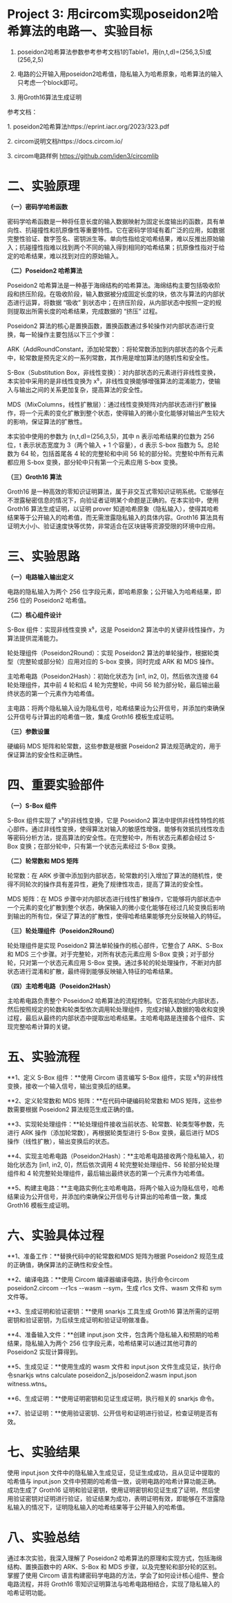 # Project 3: 用circom实现poseidon2哈希算法的电路一、实验目标

1) poseidon2哈希算法参数参考参考文档1的Table1，用(n,t,d)=(256,3,5)或(256,2,5)

2) 电路的公开输入用poseidon2哈希值，隐私输入为哈希原象，哈希算法的输入只考虑一个block即可。

3) 用Groth16算法生成证明

参考文档：

1\. poseidon2哈希算法https://eprint.iacr.org/2023/323.pdf

2\. circom说明文档https://docs.circom.io/

3\. circom电路样例 https://github.com/iden3/circomlib

# 二、实验原理

**（一）密码学哈希函数​**

密码学哈希函数是一种将任意长度的输入数据映射为固定长度输出的函数，具有单向性、抗碰撞性和抗原像性等重要特性。它在密码学领域有着广泛的应用，如数据完整性验证、数字签名、密钥派生等。单向性指给定哈希结果，难以反推出原始输入；抗碰撞性指难以找到两个不同的输入得到相同的哈希结果；抗原像性指对于给定的哈希结果，难以找到对应的原始输入。​

**（二）Poseidon2 哈希算法​**

Poseidon2 哈希算法是一种基于海绵结构的哈希算法。海绵结构主要包括吸收阶段和挤压阶段。在吸收阶段，输入数据被分成固定长度的块，依次与算法的内部状态进行运算，将数据 “吸收” 到状态中；在挤压阶段，从内部状态中按照一定的规则提取出所需长度的哈希结果，完成数据的 “挤压” 过程。​

Poseidon2 算法的核心是置换函数，置换函数通过多轮操作对内部状态进行变换，每一轮操作主要包括以下三个步骤：​

ARK（AddRoundConstant，添加轮常数）：将轮常数添加到内部状态的各个元素中，轮常数是预先定义的一系列常数，其作用是增加算法的随机性和安全性。​

S-Box（Substitution Box，非线性变换）：对内部状态的元素进行非线性变换，本实验中采用的是非线性变换为 x⁵，非线性变换能够增强算法的混淆能力，使输入与输出之间的关系更加复杂，提高算法的安全性。​

MDS（MixColumns，线性扩散层）：通过线性变换矩阵对内部状态进行扩散操作，将一个元素的变化扩散到整个状态，使得输入的微小变化能够对输出产生较大的影响，保证算法的扩散性。​

本实验中使用的参数为 (n,t,d)=(256,3,5)，其中 n 表示哈希结果的位数为 256 位，t 表示状态宽度为 3（两个输入 + 1 个容量），d 表示 S-box 指数为 5。总轮数为 64 轮，包括首尾各 4 轮的完整轮和中间 56 轮的部分轮。完整轮中所有元素都应用 S-box 变换，部分轮中只有第一个元素应用 S-box 变换。​

**（三）Groth16 算法​**

Groth16 是一种高效的零知识证明算法，属于非交互式零知识证明系统。它能够在不泄露秘密信息的情况下，向验证者证明某个命题是正确的。在本实验中，使用 Groth16 算法生成证明，以证明 prover 知道哈希原象（隐私输入），使得其哈希结果等于公开输入的哈希值，而无需泄露隐私输入的具体内容。Groth16 算法具有证明大小小、验证速度快等优势，非常适合在区块链等资源受限的环境中应用。

# 三、实验思路

**（一）电路输入输出定义​**

电路的隐私输入为两个 256 位字段元素，即哈希原象；公开输入为哈希结果，即 256 位的 Poseidon2 哈希值。​

**（二）核心组件设计​**

S-Box 组件：实现非线性变换 x⁵，这是 Poseidon2 算法中的关键非线性操作，为算法提供混淆能力。​

轮处理组件（Poseidon2Round）：实现 Poseidon2 算法的单轮操作，根据轮类型（完整轮或部分轮）应用对应的 S-box 变换，同时完成 ARK 和 MDS 操作。​

主哈希电路（Poseidon2Hash）：初始化状态为 \[in1, in2, 0\]，然后依次连接 64 轮处理组件，其中前 4 轮和后 4 轮为完整轮，中间 56 轮为部分轮，最后输出最终状态的第一个元素作为哈希值。​

主电路：将两个隐私输入设为隐私信号，哈希结果设为公开信号，并添加约束确保公开信号与计算出的哈希值一致，集成 Groth16 模板生成证明。​

**（三）参数设置​**

硬编码 MDS 矩阵和轮常数，这些参数是根据 Poseidon2 算法规范确定的，用于保证算法的安全性和正确性。

# 四、重要实验部件

**（一）S-Box 组件​**

S-Box 组件实现了 x⁵的非线性变换，它是 Poseidon2 算法中提供非线性特性的核心部件。通过非线性变换，使得算法对输入的敏感性增强，能够有效抵抗线性攻击等密码分析方法，提高算法的安全性。在完整轮中，所有状态元素都会经过 S-Box 变换；在部分轮中，只有第一个状态元素经过 S-Box 变换。​

**（二）轮常数和 MDS 矩阵​**

轮常数：在 ARK 步骤中添加到内部状态，轮常数的引入增加了算法的随机性，使得不同轮次的操作具有差异性，避免了规律性攻击，提高了算法的安全性。​

MDS 矩阵：在 MDS 步骤中对内部状态进行线性扩散操作，它能够将内部状态中一个元素的变化扩散到整个状态，确保输入的微小变化能够在经过几轮变换后影响到输出的所有位，保证了算法的扩散性，使得哈希结果能够充分反映输入的特征。​

**（三）轮处理组件（Poseidon2Round）​**

轮处理组件是实现 Poseidon2 算法单轮操作的核心部件，它整合了 ARK、S-Box 和 MDS 三个步骤。对于完整轮，对所有状态元素应用 S-Box 变换；对于部分轮，只对第一个状态元素应用 S-Box 变换。通过多轮的轮处理操作，不断对内部状态进行混淆和扩散，最终得到能够反映输入特征的哈希结果。​

**（四）主哈希电路（Poseidon2Hash）​**

主哈希电路负责整个 Poseidon2 哈希算法的流程控制。它首先初始化内部状态，然后按照规定的轮数和轮类型依次调用轮处理组件，完成对输入数据的吸收和变换过程，最后从最终的内部状态中提取出哈希结果。主哈希电路是连接各个组件、实现完整哈希计算的关键。

# 五、实验流程

**1、定义 S-Box 组件：**使用 Circom 语言编写 S-Box 组件，实现 x⁵的非线性变换，接收一个输入信号，输出变换后的结果。​

**2、定义轮常数和 MDS 矩阵：**在代码中硬编码轮常数和 MDS 矩阵，这些参数需要根据 Poseidon2 算法规范生成正确的值。​

**3、实现轮处理组件：**轮处理组件接收当前状态、轮常数、轮类型等参数，先进行 ARK 操作（添加轮常数），再根据轮类型进行 S-Box 变换，最后进行 MDS 操作（线性扩散），输出变换后的状态。​

**4、实现主哈希电路（Poseidon2Hash）：**主哈希电路接收两个隐私输入，初始化状态为 \[in1, in2, 0\]，然后依次调用 4 轮完整轮处理组件、56 轮部分轮处理组件和 4 轮完整轮处理组件，最后输出最终状态的第一个元素作为哈希值。​

**5、构建主电路：**主电路实例化主哈希电路，将两个输入设为隐私信号，哈希结果设为公开信号，并添加约束确保公开信号与计算出的哈希值一致，集成 Groth16 模板生成证明。

# 六、实验具体过程

**1、准备工作：**替换代码中的轮常数和MDS 矩阵为根据 Poseidon2 规范生成的正确值，确保算法的正确性和安全性。​

**2、编译电路：**使用 Circom 编译器编译电路，执行命令circom poseidon2.circom --r1cs --wasm --sym，生成 r1cs 文件、wasm 文件和 sym 文件等。​

**3、生成证明和验证密钥：**使用 snarkjs 工具生成 Groth16 算法所需的证明密钥和验证密钥，为后续生成证明和验证证明做准备。

**4、准备输入文件：**创建 input.json 文件，包含两个隐私输入和预期的哈希结果，隐私输入为两个 256 位字段元素，哈希结果可以通过其他可靠的 Poseidon2 实现计算得到。​

**5、生成见证：**使用生成的 wasm 文件和 input.json 文件生成见证，执行命令snarkjs wtns calculate poseidon2_js/poseidon2.wasm input.json witness.wtns。​

**6、生成证明：**使用证明密钥和见证生成证明，执行相关的 snarkjs 命令。​

**7、验证证明：**使用验证密钥、公开信号和证明进行验证，检查证明是否有效。

# 七、实验结果

使用 input.json 文件中的隐私输入生成见证，见证生成成功，且从见证中提取的哈希值与 input.json 文件中预期的哈希值一致，说明电路的哈希计算功能正确。​成功生成了 Groth16 证明和验证密钥，使用证明密钥和见证生成了证明，然后使用验证密钥对证明进行验证，验证结果为成功，表明证明有效，即能够在不泄露隐私输入的情况下，证明隐私输入的哈希结果等于公开输入的哈希值。

# 八、实验总结

通过本次实验，我深入理解了 Poseidon2 哈希算法的原理和实现方式，包括海绵结构、置换函数中的 ARK、S-Box 和 MDS 步骤，以及完整轮和部分轮的区别。掌握了使用 Circom 语言构建密码学电路的方法，学会了如何设计核心组件、整合电路流程，并将 Groth16 零知识证明算法与哈希电路相结合，实现了隐私输入的哈希证明功能。​
